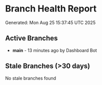 # Branch Health Report
Generated: Mon Aug 25 15:37:45 UTC 2025

## Active Branches
- **main** - 13 minutes ago by Dashboard Bot

## Stale Branches (>30 days)
No stale branches found
